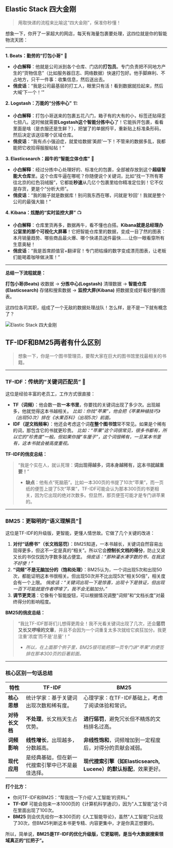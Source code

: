 ## Elastic Stack 四大金刚

> 用取快递的流程来比喻这“四大金刚”，保准你秒懂！

想象一下，你开了一家超大的网店，每天有海量包裹要处理，这四位就是你的智能物流天团：

------

**1. Beats：勤劳的“打包小哥”** 👷

- **小白解释**：他就是公司派到各个仓库、门店的**打包员**。专门负责把不同地方产生的“货物信息”（比如服务器日志、网络数据）快速打包好。他手脚麻利、不占地方，只干一件事：收集信息，然后送出去。
- **俏皮话**：“我是公司最基层的打工人，眼里只有活！看到数据就捡起来，然后大喊‘下一个！’”

**2. Logstash：万能的“分拣中心”** 🏗️

- **小白解释**：打包小哥送来的包裹五花八门，箱子有的大有的小，标签还贴得歪七扭八。这时候就需要**Logstash这个智能分拣中心**了！它能拆开包裹，看看里面是啥（是衣服还是生鲜？），把皱了的单据捋平，重新贴上标准条形码，然后决定该送往哪个区域仓库。
- **俏皮话**：“我有点小强迫症，就爱给数据‘美颜’一下！不管来的数据多乱，我都能把它收拾得服服帖帖！”

**3. Elasticsearch：超牛的“智能立体仓库”** 🏢

- **小白解释**：经过分拣中心处理好的、标准化的包裹，全部被存放到这个**超级智能大仓库**里。这个仓库牛逼在哪呢？你随便说个关键词，比如“找一下所有寄往北京的红色羽绒服”，它都能**秒速**从几亿个包裹里给你精准定位到！它不仅是存货，更是个“分析大师”。
- **俏皮话**：“我的脑子就是数据库！别问我东西在哪，问就是‘秒回’！我就是整个公司的最强大脑！”

**4. Kibana：炫酷的“实时监控大屏”** 📺

- **小白解释**：仓库里货再多，数据再牛，看不懂也白搭。**Kibana就是总经理办公室里的那个可视化大屏幕**！它把智能仓库里的数据，变成一目了然的图表：本月销量趋势、哪些商品最火爆、哪个快递员送件最快……让你一眼看穿所有生意奥秘！
- **俏皮话**：“我是首席颜值官+翻译官！专门把枯燥的数字变成漂亮图表，让老板们能喝着咖啡做决策！”

------

**总结一下流程就是：**

**打包小哥(Beats)** 收数据 -> **分拣中心(Logstash)** 清理数据 -> **智能仓库(Elasticsearch)** 存储和搜索数据 -> **监控大屏(Kibana)** 把数据变成好看好懂的图表。

这四位各司其职，组成了一个无敌的数据处理战队！怎么样，是不是一下就有概念了？

![Elastic Stack 四大金刚](https://shuyixiao.oss-cn-hangzhou.aliyuncs.com/image-20251003143725001.png)

## TF-IDF和BM25两者有什么区别

> 想象一下，你是一个图书管理员，要帮大家在巨大的图书馆里找最相关的书籍。

------

### **TF-IDF：传统的“关键词匹配员”** 📖

这位是经验丰富的老员工，工作方式很直接：

- **TF（词频）**：他会数一数**一本书里**，你要找的关键词出现了多少次。出现越多，他就觉得这本书越相关。 *比如：你找“苹果”，他会把《苹果种植技巧》（出现50次）排在《水果百科》（出现5次）前面。*
- **IDF（逆文档频率）**：他还会考虑这个词**在整个图书馆**常不常见。如果是个稀有的词，那包含它的书就更珍贵。 *比如：“苹果”这个词很常见，很多书都有，所以它的“珍贵度”一般。但如果你搜“车厘子”，这个词很稀有，一旦某本书里有，这本书就会被高度重视。*

**TF-IDF的俏皮总结：**

> “我是个实在人，就认死理：**词出现得越多，词本身越稀有，这本书就越重要！**”
>
> - **缺点**：他有点“死脑筋”。比如一本300页的书提了10次“苹果”，而一页纸的便签上提了5次“苹果”，TF-IDF可能会认为那本300页的书更相关，因为它出现的绝对次数多。但显然，那页便签可能才是专门讲苹果的。

------

### **BM25：更聪明的“语义理解员”🧠**

这位是TF-IDF的升级版，更智能，更懂人情世故。它做了几个关键的改进：

1. **对付“话痨书”（长文档惩罚）**：BM25知道，一本书越长，关键词自然容易出现得更多，但这不一定是真的“相关”。所以它会**控制长文档的得分**，防止又臭又长的书仅仅因为字数多就占便宜。 *俏皮话：“那种灌水凑字数的书，在我这不好使！”*
2. **“词频”不是无脑加分的（饱和处理）**：BM25认为，一个词出现5次和出现50次，都能证明这本书很相关。但出现50次并不比出现5次“相关50倍”，相关度会有一个上限。 *俏皮话：“关键词出现一下是惊喜，出现十下是铁证，但出现一百下可能就是作者啰嗦了，我不会无脑加分。”*
3. **调节更灵活**：它像有个智能旋钮，可以根据情况调整“词频”和“文档长度”对最终得分的影响程度。

**BM25的俏皮总结：**

> “我比TF-IDF那哥们儿想得更周全！我不光看关键词出现了几次，还会**惩罚又长又啰嗦的文章**，并且不会因为一个词重复太多次就给它疯狂加分。我更注重‘浓度’而不是‘总量’！”
>
> - *所以，在上面那个例子里，BM25很可能把那一页专门讲“苹果”的便签排在那本300页的巨著前面。*

------

### **核心区别一句话总结**

| 特性           | TF-IDF                                           | BM25                                                         |
| -------------- | ------------------------------------------------ | ------------------------------------------------------------ |
| **核心思想**   | 统计学家：基于关键词出现次数和稀有度。           | 心理学家：在TF-IDF基础上，考虑了阅读体验和常识。             |
| **对待长文档** | **不处理**，长文档天生占优势。                   | **进行惩罚**，避免冗长但不精炼的文档排名过高。               |
| **词频影响**   | **线性增长**，出现越多，分数越高。               | **非线性饱和**，词频增加到一定程度后，对得分的贡献会减弱。   |
| **现代应用**   | 是经典基础，但在新一代搜索引擎中已不是最佳选择。 | **现代搜索引擎（如Elasticsearch, Lucene）的默认标配**，效果更好。 |

**打个比方：**

- 你问TF-IDF和BM25：“帮我找一下介绍‘人工智能’的资料。”
- **TF-IDF** 可能会抱来一本1000页的《计算机科学通识》，因为“人工智能”这个词在里面出现了100次。
- **BM25** 则会优先给你一本300页的《人工智能导论》，虽然“人工智能”只出现了30次，但BM25判断这本书更专精、内容更集中，才是你真正想要的。

所以，简单说，**BM25是TF-IDF的优化升级版，它更聪明，是当今大数据搜索领域真正的“扛把子”。**